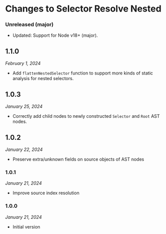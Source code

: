 # Changes to Selector Resolve Nested

### Unreleased (major)

- Updated: Support for Node v18+ (major).

## 1.1.0

_February 1, 2024_

- Add `flattenNestedSelector` function to support more kinds of static analysis for nested selectors.

## 1.0.3

_January 25, 2024_

- Correctly add child nodes to newly constructed `Selector` and `Root` AST nodes.

## 1.0.2

_January 22, 2024_

- Preserve extra/unknown fields on source objects of AST nodes

### 1.0.1

_January 21, 2024_

- Improve source index resolution

### 1.0.0

_January 21, 2024_

- Initial version
